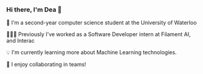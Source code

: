 ### Hi there, I'm Dea 👋

<!--
**dea14/dea14** is a ✨ _special_ ✨ repository because its `README.md` (this file) appears on your GitHub profile.

Here are some ideas to get you started:

- 🔭 I’m currently working on ...
- 🌱 I’m currently learning ...
- 👯 I’m looking to collaborate on ...
- 🤔 I’m looking for help with ...
- 💬 Ask me about ...
- 📫 How to reach me: ...
- 😄 Pronouns: ...
- ⚡ Fun fact: ...
-->
📕 I'm a second-year computer science student at the University of Waterloo

👩🏽‍💻 Previously I've worked as a Software Developer intern at Filament AI, and Interac

💡 I'm currently learning more about Machine Learning technologies.

👯 I enjoy collaborating in teams!
